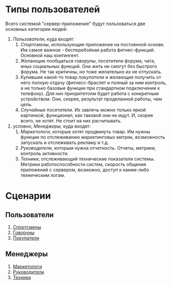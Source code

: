 # Типы пользователей
Всего системой "сервер-приложение" будут пользоваться две основных категории людей:
1. *Пользователи*, куда входят:
    1. *Спортсмены*, использующие приложение на постоянной основе. Им самое важное - бесперебойная работа фитнес-функций. Основной наш контингент.
    2. Желающие пообщаться *говоруны*, посетители форума, чата, иных социальных функций. Они жить не смогут без быстрого форума. Не так критичны, но тоже желательно их не отпускать.
    3. Купившие какой-то товар *покупатели* и желающие получить от него полную отдачу (фитнесс-браслет и полный за ним контроль, а не только базовые функции при стандартном подключении к телефону). Для них приоритетолм будет работа с конкретным устройством. Они, скорее, результат проделанной работы, чем цель.
    4. *Случайные* посетители. Их завлечь можно только яркой картинкой, функционал, как таковой они не ищут. И, скорее всего, не хотят. Не стоит на них расчитывать.
2. условно, *Менеджеры*, куда входят:
    1. *Маркетологи*, которые хотят продвинуть товар. Им нужны функции по отслеживанию маркетинговых метрик, возможность запускать и отслеживать рекламу и т.д.
    2. *Руководители*, которым нужна отчетность. Отчеты, метрики, контроль активности.
    3. *Техники*, отслеживающий технические показатели системы. Метрики работоспособности систем, скорость общения приложений с сервером, возможно, доступ к каким-либо техническим логам. 

# Сценарии
## Пользователи
1. [Спортсмены](Scenarios/01_sportmans.md)
2. [Говоруны](Scenarios/02_govoruns.md)
3. [Покупатели](Scenarios/03_buyer.md)

## Менеджеры
1. [Маркетологи](Scenarios/04_marketman.md)
2. [Руководители](Scenarios/05_header.md)
3. [Техники](Scenarios/06_teckAdmin.md)

